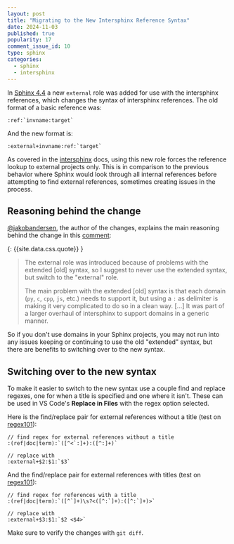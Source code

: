 ```yaml
---
layout: post
title: "Migrating to the New Intersphinx Reference Syntax"
date: 2024-11-03
published: true
popularity: 17
comment_issue_id: 10
type: sphinx
categories:
  - sphinx
  - intersphinx
---
```


In [Sphinx 4.4](https://www.sphinx-doc.org/en/master/changes/4.4.html) a new `external` role was added for use with the intersphinx references, which changes
the syntax of intersphinx references. The old format of a basic reference was:

```
:ref:`invname:target`
```

And the new format is:

```
:external+invname:ref:`target`
```

As covered in the [intersphinx](https://www.sphinx-doc.org/en/master/usage/extensions/intersphinx.html#role-external) docs, using this new role forces the reference lookup to external projects only. This is in comparison to the previous behavior where Sphinx would look through all internal references before attempting to find external references, sometimes creating issues in the process.

## Reasoning behind the change

[@jakobandersen](https://github.com/jakobandersen), the author of the changes, explains the main reasoning behind the change in this [comment](https://github.com/sphinx-doc/sphinx/issues/6911#issuecomment-1433021345):

{: {{site.data.css.quote}} }
> The external role was introduced because of problems with the extended [old] syntax, so I suggest to never use the extended syntax, but switch to the "external" role.
>
> The main problem with the extended [old] syntax is that each domain (`py`, `c`, `cpp`, `js`, etc.) needs to support it, but using a `:` as delimiter is making it very complicated to do so in a clean way. [...] It was part of a larger overhaul of intersphinx to support domains in a generic manner.

So if you don't use domains in your Sphinx projects, you may not run into any issues keeping or continuing to use the old "extended" syntax, but there are benefits to switching over to the new syntax.

## Switching over to the new syntax

To make it easier to switch to the new syntax use a couple find and replace regexes, one for when a title is specified and one where it isn't.
These can be used in VS Code's **Replace in Files** with the regex option selected.

Here is the find/replace pair for external references without a title (test on [regex101](https://regex101.com/r/naJzo0/3)):

```
// find regex for external references without a title
:(ref|doc|term):`([^<`:]+):([^:]+)`

// replace with
:external+$2:$1:`$3`
```
And the find/replace pair for external references with titles (test on [regex101](https://regex101.com/r/AoEwFd/1)):
```
// find regex for references with a title
:(ref|doc|term):`([^`]+)\s?<([^:`]+):([^:`]+)>`

// replace with
:external+$3:$1:`$2 <$4>`
```

Make sure to verify the changes with `git diff`.
